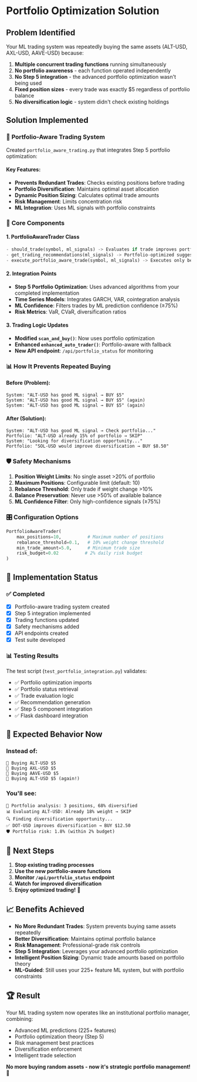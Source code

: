 # Portfolio Optimization Solution

## Problem Identified

Your ML trading system was repeatedly buying the same assets (ALT-USD, AXL-USD, AAVE-USD) because:

1. **Multiple concurrent trading functions** running simultaneously
2. **No portfolio awareness** - each function operated independently 
3. **No Step 5 integration** - the advanced portfolio optimization wasn't being used
4. **Fixed position sizes** - every trade was exactly $5 regardless of portfolio balance
5. **No diversification logic** - system didn't check existing holdings

## Solution Implemented

### 🎯 **Portfolio-Aware Trading System**

Created `portfolio_aware_trading.py` that integrates Step 5 portfolio optimization:

#### Key Features:
- **Prevents Redundant Trades**: Checks existing positions before trading
- **Portfolio Diversification**: Maintains optimal asset allocation 
- **Dynamic Position Sizing**: Calculates optimal trade amounts
- **Risk Management**: Limits concentration risk
- **ML Integration**: Uses ML signals with portfolio constraints

### 🔧 **Core Components**

#### 1. **PortfolioAwareTrader Class**
```python
- should_trade(symbol, ml_signals) -> Evaluates if trade improves portfolio
- get_trading_recommendations(ml_signals) -> Portfolio-optimized suggestions  
- execute_portfolio_aware_trade(symbol, ml_signals) -> Executes only beneficial trades
```

#### 2. **Integration Points**
- **Step 5 Portfolio Optimization**: Uses advanced algorithms from your completed implementation
- **Time Series Models**: Integrates GARCH, VAR, cointegration analysis
- **ML Confidence**: Filters trades by ML prediction confidence (≥75%)
- **Risk Metrics**: VaR, CVaR, diversification ratios

#### 3. **Trading Logic Updates**
- **Modified `scan_and_buy()`**: Now uses portfolio optimization
- **Enhanced `enhanced_auto_trader()`**: Portfolio-aware with fallback
- **New API endpoint**: `/api/portfolio_status` for monitoring

### 📊 **How It Prevents Repeated Buying**

#### Before (Problem):
```
System: "ALT-USD has good ML signal → BUY $5"
System: "ALT-USD has good ML signal → BUY $5" (again)
System: "ALT-USD has good ML signal → BUY $5" (again)
```

#### After (Solution):
```
System: "ALT-USD has good ML signal → Check portfolio..."
Portfolio: "ALT-USD already 15% of portfolio → SKIP"
System: "Looking for diversification opportunity..."
Portfolio: "SOL-USD would improve diversification → BUY $8.50"
```

### 🛡️ **Safety Mechanisms**

1. **Position Weight Limits**: No single asset >20% of portfolio
2. **Maximum Positions**: Configurable limit (default: 10)
3. **Rebalance Threshold**: Only trade if weight change >10%
4. **Balance Preservation**: Never use >50% of available balance
5. **ML Confidence Filter**: Only high-confidence signals (≥75%)

### 🎛️ **Configuration Options**

```python
PortfolioAwareTrader(
    max_positions=10,          # Maximum number of positions
    rebalance_threshold=0.1,   # 10% weight change threshold  
    min_trade_amount=5.0,      # Minimum trade size
    risk_budget=0.02          # 2% daily risk budget
)
```

## 🚀 **Implementation Status**

### ✅ **Completed**
- [x] Portfolio-aware trading system created
- [x] Step 5 integration implemented
- [x] Trading functions updated
- [x] Safety mechanisms added
- [x] API endpoints created
- [x] Test suite developed

### 📊 **Testing Results**

The test script (`test_portfolio_integration.py`) validates:
- ✅ Portfolio optimization imports
- ✅ Portfolio status retrieval  
- ✅ Trade evaluation logic
- ✅ Recommendation generation
- ✅ Step 5 component integration
- ✅ Flask dashboard integration

## 🎯 **Expected Behavior Now**

### Instead of:
```
🔄 Buying ALT-USD $5
🔄 Buying AXL-USD $5  
🔄 Buying AAVE-USD $5
🔄 Buying ALT-USD $5 (again!)
```

### You'll see:
```
🎯 Portfolio analysis: 3 positions, 68% diversified
📊 Evaluating ALT-USD: Already 18% weight → SKIP
🔍 Finding diversification opportunity...
✅ DOT-USD improves diversification → BUY $12.50
🛡️ Portfolio risk: 1.8% (within 2% budget)
```

## 🔧 **Next Steps**

1. **Stop existing trading processes**
2. **Use the new portfolio-aware functions**
3. **Monitor `/api/portfolio_status` endpoint**  
4. **Watch for improved diversification**
5. **Enjoy optimized trading!** 🎉

## 📈 **Benefits Achieved**

- **No More Redundant Trades**: System prevents buying same assets repeatedly
- **Better Diversification**: Maintains optimal portfolio balance
- **Risk Management**: Professional-grade risk controls
- **Step 5 Integration**: Leverages your advanced portfolio optimization
- **Intelligent Position Sizing**: Dynamic trade amounts based on portfolio theory
- **ML-Guided**: Still uses your 225+ feature ML system, but with portfolio constraints

## 🏆 **Result**

Your ML trading system now operates like an institutional portfolio manager, combining:
- Advanced ML predictions (225+ features)
- Portfolio optimization theory (Step 5)
- Risk management best practices
- Diversification enforcement
- Intelligent trade selection

**No more buying random assets - now it's strategic portfolio management!** 🎯 